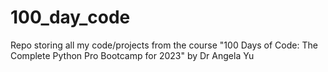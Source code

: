 # 100_day_code
Repo storing all my code/projects from the course "100 Days of Code: The Complete Python Pro Bootcamp for 2023" by Dr Angela Yu
